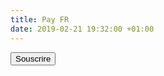 ```yaml
---
title: Pay FR
date: 2019-02-21 19:32:00 +01:00
---
```


<form action="https://www.paypal.com/cgi-bin/webscr" method="post" target="_top">
<input type="hidden" name="cmd" value="_s-xclick">
<input type="hidden" name="hosted_button_id" value="AXQG8TSJJ3YN8">
<input type="submit" border="0" name="submit" value="Souscrire">
<img alt="" border="0" src="https://www.paypalobjects.com/fr_FR/i/scr/pixel.gif" width="1" height="1">
</form>
